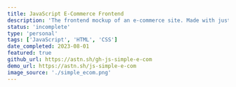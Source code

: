 ```yaml
---
title: JavaScript E-Commerce Frontend
description: 'The frontend mockup of an e-commerce site. Made with just JavaScript and CSS/HTML.'
status: 'incomplete'
type: 'personal'
tags: ['JavaScript', 'HTML', 'CSS']
date_completed: 2023-08-01
featured: true
github_url: https://astn.sh/gh-js-simple-e-com
demo_url: https://astn.sh/js-simple-e-com
image_source: './simple_ecom.png'
---
```


